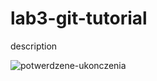 # lab3-git-tutorial
description

![potwerdzene-ukonczenia](https://cdn.discordapp.com/attachments/732114110963253311/1088143404099190814/image.png)